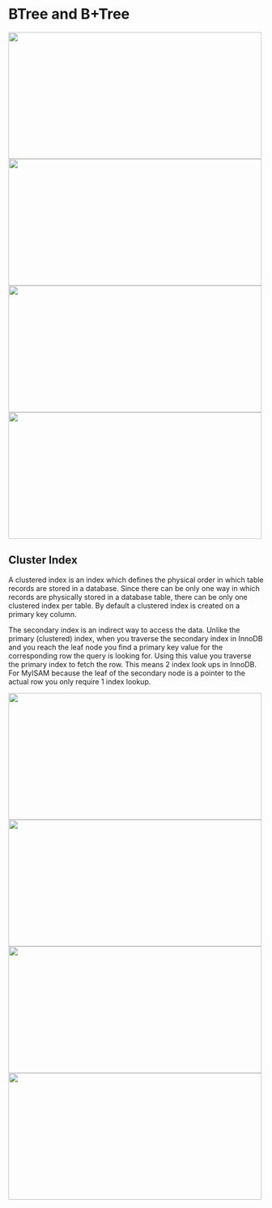 # BTree and B+Tree

<img src="https://user-images.githubusercontent.com/7610065/171045042-87933ca5-25f9-4717-b055-4d44944d5bea.png" width="500" height="250">

<img src="https://user-images.githubusercontent.com/7610065/171045457-5fbc7b02-75ec-46b3-9ad6-d49d369f1f7f.png" width="500" height="250">

<img src="https://user-images.githubusercontent.com/7610065/171045538-b143682c-8754-4bb6-9593-2f8203b0a4a1.png" width="500" height="250">

<img src="https://user-images.githubusercontent.com/7610065/171047119-88ed8ba3-1744-4028-8f2c-8569013eeb7e.png" width="500" height="250">

## Cluster Index
A clustered index is an index which defines the physical order in which table records are stored in a database. Since there can be only one way in which records are physically stored in a database table, there can be only one clustered index per table. By default a clustered index is created on a primary key column.

The secondary index is an indirect way to access the data. Unlike the primary (clustered) index, when you traverse the secondary index in InnoDB and you reach the leaf node you find a primary key value for the corresponding row the query is looking for. Using this value you traverse the primary index to fetch the row. This means 2 index look ups in InnoDB.
For MyISAM because the leaf of the secondary node is a pointer to the actual row you only require 1 index lookup.

<img src="https://user-images.githubusercontent.com/7610065/171256114-a84155ab-7973-404e-a77c-83e526f3cfd1.png" width="500" height="250">

<img src="https://user-images.githubusercontent.com/7610065/171265205-f7277e91-442a-43b5-90e6-9eae9586d87e.png" width="500" height="250">

<img src="https://user-images.githubusercontent.com/7610065/171265674-573d8b31-a0fe-4fdf-a2d2-ae5c409ba247.png" width="500" height="250">

<img src="https://user-images.githubusercontent.com/7610065/171266008-fc7ba672-67e3-40fa-b617-73d942d12382.png" width="500" height="250">
